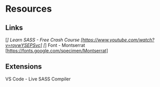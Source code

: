 # Resources

## Links

[*] Learn SASS - Free Crash Course [https://www.youtube.com/watch?v=roywYSEPSvc]
[*] Font - Montserrat [https://fonts.google.com/specimen/Montserrat]

## Extensions

VS Code - Live SASS Compiler
